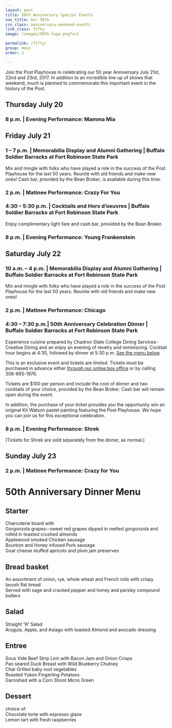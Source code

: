 ```yaml
---
layout: post
title: 50th Anniversary Special Events
nav_title: Our 50th
css_class: anniversary-weekend-events
link_class: fifty
image: /images/50th-logo.png?v=1

permalink: /fifty/
group: main
order: 1

---
```


<link rel="stylesheet" href="{{ "/css/anniversary-weekend-events.css" | prepend: site.baseurl }}?v={{ site.css_version }}">

Join the Post Playhouse in celebrating our 50 year Anniversary July 21st, 22nd and 23rd, 2017. In addition to an incredible line up of shows that weekend, much is planned to commemorate this important event in the history of the Post.

## Thursday July 20

### 8 p.m. | Evening Performance: Mamma Mia

## Friday July 21

### 1 – 7 p.m. | Memorabilia Display and Alumni Gathering | Buffalo Soldier Barracks at Fort Robinson State Park

Mix and mingle with folks who have played a role in the success of the Post Playhouse for the last 50 years. Reunite with old friends and make new ones! Cash bar, provided by the Bean Broker, is available during this time.

### 2 p.m. | Matinee Performance: Crazy For You

### 4:30 – 5:30 p.m. | Cocktails and Hors d’oeuvres |  Buffalo Soldier Barracks at Fort Robinson State Park

Enjoy complimentary light fare and cash bar, provided by the Bean Broker.

### 8 p.m. | Evening Performance: Young Frankenstein

## Saturday July 22

### 10 a.m. – 4 p.m. | Memorabilia Display and Alumni Gathering | Buffalo Soldier Barracks at Fort Robinson State Park

Mix and mingle with folks who have played a role in the success of the Post Playhouse for the last 50 years. Reunite with old friends and make new ones!

### 2 p.m. | Matinee Performance: Chicago

### 4:30 – 7:30 p.m.| 50th Anniversary Celebration Dinner | Buffalo Soldier Barracks at Fort Robinson State Park

Experience cuisine prepared by Chadron State College Dining Services-Creative Dining and an enjoy an evening of revelry and reminiscing. Cocktail hour begins at 4:30, followed by dinner at 5:30 p.m. [See the menu below](#th-anniversary-dinner-menu).

This is an exclusive event and tickets are _limited_. Tickets must be purchased in advance either [through our online box office](http://postplayhousetickets.universitytickets.com/user_pages/event.asp?id=757&cid=74) or by calling 308-665-1976.

Tickets are $100 per person and include the cost of dinner and two cocktails of your choice, provided by the Bean Broker. Cash bar will remain open during the event.

In addition, the purchase of your ticket provides you the opportunity win an original Kit Watson pastel painting featuring the Post Playhouse. We hope you can join us for this exceptional celebration.

### 8 p.m. | Evening Performance: Shrek

(Tickets for Shrek are sold separately from the dinner, as normal.)

## Sunday July 23

### 2 p.m. | Matinee Performance: Crazy for You


# 50th Anniversary Dinner Menu

## Starter

Charcuterie board with  
Gorgonzola grapes--sweet red grapes dipped in melted gorgonzola and rolled in toasted crushed almonds  
Applewood smoked Chicken sausage  
Bourbon and Honey infused Pork sausage  
Goat cheese stuffed apricots and plum jam preserves  

## Bread basket

An assortment of onion, rye, whole wheat and French rolls with crispy lavosh flat bread  
Served with sage and cracked pepper and honey and parsley compound butters  

## Salad

Straight “A” Salad  
Arugula, Apple, and Asiago with toasted Almond and avocado dressing  

## Entree

Sous Vide Beef Strip Loin with Bacon Jam and Onion Crisps  
Pan seared Duck Breast with Wild Blueberry Chutney  
Char Grilled baby root vegetables  
Roasted Yukon Fingerling Potatoes  
Garnished with a Corn Shoot Micro Green  

## Dessert

choice of:  
Chocolate torte with espresso glaze  
Lemon tart with fresh raspberries  
